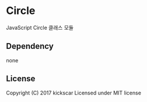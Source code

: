 # Circle
JavaScript Circle 클래스 모듈

## Dependency
none

## License
Copyright (C) 2017 kickscar
Licensed under MIT license
